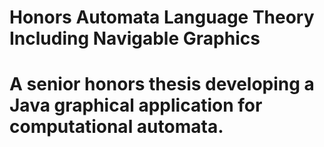 # Honors Automata Language Theory Including Navigable Graphics

# A senior honors thesis developing a Java graphical application for computational automata. 

